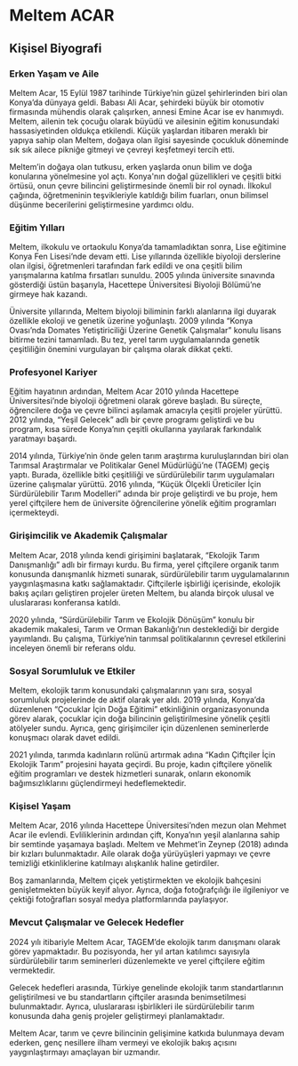 # Meltem ACAR

## Kişisel Biyografi

### Erken Yaşam ve Aile

Meltem Acar, 15 Eylül 1987 tarihinde Türkiye’nin güzel şehirlerinden biri olan Konya’da dünyaya geldi. Babası Ali Acar, şehirdeki büyük bir otomotiv firmasında mühendis olarak çalışırken, annesi Emine Acar ise ev hanımıydı. Meltem, ailenin tek çocuğu olarak büyüdü ve ailesinin eğitim konusundaki hassasiyetinden oldukça etkilendi. Küçük yaşlardan itibaren meraklı bir yapıya sahip olan Meltem, doğaya olan ilgisi sayesinde çocukluk döneminde sık sık ailece pikniğe gitmeyi ve çevreyi keşfetmeyi tercih etti.

Meltem’in doğaya olan tutkusu, erken yaşlarda onun bilim ve doğa konularına yönelmesine yol açtı. Konya'nın doğal güzellikleri ve çeşitli bitki örtüsü, onun çevre bilincini geliştirmesinde önemli bir rol oynadı. İlkokul çağında, öğretmeninin teşvikleriyle katıldığı bilim fuarları, onun bilimsel düşünme becerilerini geliştirmesine yardımcı oldu.

### Eğitim Yılları

Meltem, ilkokulu ve ortaokulu Konya’da tamamladıktan sonra, Lise eğitimine Konya Fen Lisesi’nde devam etti. Lise yıllarında özellikle biyoloji derslerine olan ilgisi, öğretmenleri tarafından fark edildi ve ona çeşitli bilim yarışmalarına katılma fırsatları sunuldu. 2005 yılında üniversite sınavında gösterdiği üstün başarıyla, Hacettepe Üniversitesi Biyoloji Bölümü’ne girmeye hak kazandı.

Üniversite yıllarında, Meltem biyoloji biliminin farklı alanlarına ilgi duyarak özellikle ekoloji ve genetik üzerine yoğunlaştı. 2009 yılında “Konya Ovası’nda Domates Yetiştiriciliği Üzerine Genetik Çalışmalar” konulu lisans bitirme tezini tamamladı. Bu tez, yerel tarım uygulamalarında genetik çeşitliliğin önemini vurgulayan bir çalışma olarak dikkat çekti.

### Profesyonel Kariyer

Eğitim hayatının ardından, Meltem Acar 2010 yılında Hacettepe Üniversitesi’nde biyoloji öğretmeni olarak göreve başladı. Bu süreçte, öğrencilere doğa ve çevre bilinci aşılamak amacıyla çeşitli projeler yürüttü. 2012 yılında, “Yeşil Gelecek” adlı bir çevre programı geliştirdi ve bu program, kısa sürede Konya’nın çeşitli okullarına yayılarak farkındalık yaratmayı başardı.

2014 yılında, Türkiye’nin önde gelen tarım araştırma kuruluşlarından biri olan Tarımsal Araştırmalar ve Politikalar Genel Müdürlüğü’ne (TAGEM) geçiş yaptı. Burada, özellikle bitki çeşitliliği ve sürdürülebilir tarım uygulamaları üzerine çalışmalar yürüttü. 2016 yılında, “Küçük Ölçekli Üreticiler İçin Sürdürülebilir Tarım Modelleri” adında bir proje geliştirdi ve bu proje, hem yerel çiftçilere hem de üniversite öğrencilerine yönelik eğitim programları içermekteydi.

### Girişimcilik ve Akademik Çalışmalar

Meltem Acar, 2018 yılında kendi girişimini başlatarak, “Ekolojik Tarım Danışmanlığı” adlı bir firmayı kurdu. Bu firma, yerel çiftçilere organik tarım konusunda danışmanlık hizmeti sunarak, sürdürülebilir tarım uygulamalarının yaygınlaşmasına katkı sağlamaktadır. Çiftçilerle işbirliği içerisinde, ekolojik bakış açıları geliştiren projeler üreten Meltem, bu alanda birçok ulusal ve uluslararası konferansa katıldı.

2020 yılında, “Sürdürülebilir Tarım ve Ekolojik Dönüşüm” konulu bir akademik makalesi, Tarım ve Orman Bakanlığı’nın desteklediği bir dergide yayımlandı. Bu çalışma, Türkiye’nin tarımsal politikalarının çevresel etkilerini inceleyen önemli bir referans oldu.

### Sosyal Sorumluluk ve Etkiler

Meltem, ekolojik tarım konusundaki çalışmalarının yanı sıra, sosyal sorumluluk projelerinde de aktif olarak yer aldı. 2019 yılında, Konya’da düzenlenen “Çocuklar İçin Doğa Eğitimi” etkinliğinin organizasyonunda görev alarak, çocuklar için doğa bilincinin geliştirilmesine yönelik çeşitli atölyeler sundu. Ayrıca, genç girişimciler için düzenlenen seminerlerde konuşmacı olarak davet edildi.

2021 yılında, tarımda kadınların rolünü artırmak adına “Kadın Çiftçiler İçin Ekolojik Tarım” projesini hayata geçirdi. Bu proje, kadın çiftçilere yönelik eğitim programları ve destek hizmetleri sunarak, onların ekonomik bağımsızlıklarını güçlendirmeyi hedeflemektedir.

### Kişisel Yaşam

Meltem Acar, 2016 yılında Hacettepe Üniversitesi’nden mezun olan Mehmet Acar ile evlendi. Evliliklerinin ardından çift, Konya’nın yeşil alanlarına sahip bir semtinde yaşamaya başladı. Meltem ve Mehmet’in Zeynep (2018) adında bir kızları bulunmaktadır. Aile olarak doğa yürüyüşleri yapmayı ve çevre temizliği etkinliklerine katılmayı alışkanlık haline getirdiler.

Boş zamanlarında, Meltem çiçek yetiştirmekten ve ekolojik bahçesini genişletmekten büyük keyif alıyor. Ayrıca, doğa fotoğrafçılığı ile ilgileniyor ve çektiği fotoğrafları sosyal medya platformlarında paylaşıyor.

### Mevcut Çalışmalar ve Gelecek Hedefler

2024 yılı itibariyle Meltem Acar, TAGEM’de ekolojik tarım danışmanı olarak görev yapmaktadır. Bu pozisyonda, her yıl artan katılımcı sayısıyla sürdürülebilir tarım seminerleri düzenlemekte ve yerel çiftçilere eğitim vermektedir.

Gelecek hedefleri arasında, Türkiye genelinde ekolojik tarım standartlarının geliştirilmesi ve bu standartların çiftçiler arasında benimsetilmesi bulunmaktadır. Ayrıca, uluslararası işbirlikleri ile sürdürülebilir tarım konusunda daha geniş projeler geliştirmeyi planlamaktadır.

Meltem Acar, tarım ve çevre bilincinin gelişimine katkıda bulunmaya devam ederken, genç nesillere ilham vermeyi ve ekolojik bakış açısını yaygınlaştırmayı amaçlayan bir uzmandır.